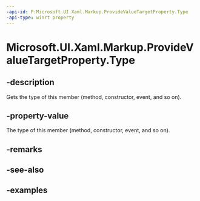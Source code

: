 ```yaml
---
-api-id: P:Microsoft.UI.Xaml.Markup.ProvideValueTargetProperty.Type
-api-type: winrt property
---
```


# Microsoft.UI.Xaml.Markup.ProvideValueTargetProperty.Type

<!--
public System.Type Type { get; }
-->

## -description

Gets the type of this member (method, constructor, event, and so on).

## -property-value

The type of this member (method, constructor, event, and so on).

## -remarks

## -see-also

## -examples
